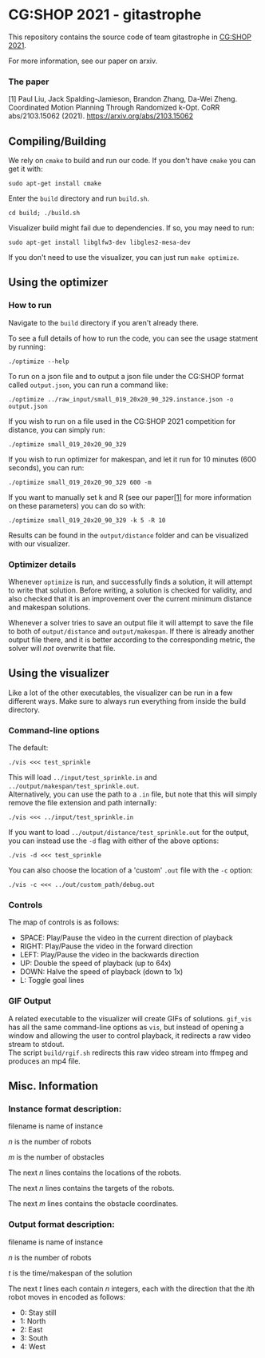 # CG:SHOP 2021 - gitastrophe

This repository contains the source code of team gitastrophe in 
[CG:SHOP 2021](https://cgshop.ibr.cs.tu-bs.de/competition/cg-shop-2021/). 

For more information, see our paper on arxiv.

### The paper

<a id="1">[1]</a> 
Paul Liu, Jack Spalding-Jamieson, Brandon Zhang, Da-Wei Zheng. 
Coordinated Motion Planning Through Randomized k-Opt. CoRR abs/2103.15062 (2021).
<a href="https://arxiv.org/abs/2103.15062">https://arxiv.org/abs/2103.15062</a>

## Compiling/Building

We rely on `cmake` to build and run our code. If you don't have `cmake` you can get it with:
```
sudo apt-get install cmake
```

Enter the `build` directory and run `build.sh`.
```
cd build; ./build.sh
```

Visualizer build might fail due to dependencies.
If so, you may need to run:
```
sudo apt-get install libglfw3-dev libgles2-mesa-dev
```

If you don't need to use the visualizer, you can just run `make optimize`.

## Using the optimizer 

### How to run

Navigate to the `build` directory if you aren't already there.

To see a full details of how to run the code, you can see the usage statment by running:
```
./optimize --help
```

To run on a json file and to output a json file under the CG:SHOP format called `output.json`, you can run a command like:
```
./optimize ../raw_input/small_019_20x20_90_329.instance.json -o output.json
```

If you wish to run on a file used in the CG:SHOP 2021 competition for distance, you can simply run:
```
./optimize small_019_20x20_90_329
```

If you wish to run optimizer for makespan, and let it run for 10 minutes (600 seconds), you can run:
```
./optimize small_019_20x20_90_329 600 -m
```

If you want to manually set k and R 
(see our paper[[1]](#1) for more information on these parameters)
you can do so with:
```
./optimize small_019_20x20_90_329 -k 5 -R 10
```

Results can be found in the `output/distance` folder and can be visualized with our visualizer.

### Optimizer details

Whenever `optimize` is run, and successfully finds a solution,
it will attempt to write that solution.
Before writing, a solution is checked for validity,
and also checked that it is an improvement over the current minimum distance and makespan solutions.

Whenever a solver tries to save an output file
it will attempt to save the file to both of `output/distance` and `output/makespan`.
If there is already another output file there, and it is better according to the corresponding metric,
the solver will _not_ overwrite that file.

## Using the visualizer
Like a lot of the other executables, the visualizer can be run in a few different ways.
Make sure to always run everything from inside the build directory.  

### Command-line options
The default:
```
./vis <<< test_sprinkle
```
This will load `../input/test_sprinkle.in` and `../output/makespan/test_sprinkle.out`.  
Alternatively, you can use the path to a `.in` file, but note that this will simply remove the file extension and path internally:
```
./vis <<< ../input/test_sprinkle.in
```
If you want to load `../output/distance/test_sprinkle.out` for the output, you can instead use the `-d` flag with either of the above options:
```
./vis -d <<< test_sprinkle
```
You can also choose the location of a 'custom' `.out` file with the `-c` option:
```
./vis -c <<< ../out/custom_path/debug.out
```

### Controls
The map of controls is as follows:
- SPACE: Play/Pause the video in the current direction of playback
- RIGHT: Play/Pause the video in the forward direction
- LEFT: Play/Pause the video in the backwards direction
- UP: Double the speed of playback (up to 64x)
- DOWN: Halve the speed of playback (down to 1x)
- L: Toggle goal lines

### GIF Output
A related executable to the visualizer will create GIFs of solutions.
`gif_vis` has all the same command-line options as `vis`, but instead of opening a window
and allowing the user to control playback,
it redirects a raw video stream to stdout.  
The script `build/rgif.sh` redirects this raw video stream into ffmpeg and produces an mp4 file.

## Misc. Information

### Instance format description:

filename is name of instance

$n$ is the number of robots

$m$ is the number of obstacles

The next $n$ lines contains the locations of the robots.

The next $n$ lines contains the targets of the robots.

The next $m$ lines contains the obstacle coordinates.

### Output format description:

filename is name of instance

$n$ is the number of robots

$t$ is the time/makespan of the solution

The next $t$ lines each contain $n$ integers, each with the direction that the $i$th robot moves in encoded as follows:

- 0: Stay still
- 1: North
- 2: East
- 3: South
- 4: West


